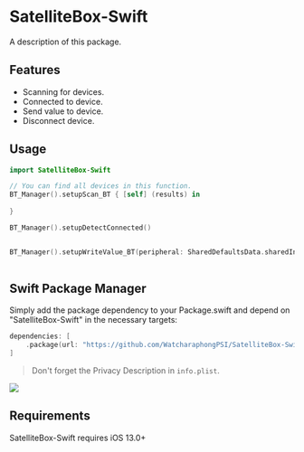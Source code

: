 # SatelliteBox-Swift

A description of this package.

## Features
- Scanning for devices.
- Connected to device.
- Send value to device.
- Disconnect device.

## Usage

```swift
import SatelliteBox-Swift

// You can find all devices in this function.
BT_Manager().setupScan_BT { [self] (results) in
             
}

BT_Manager().setupDetectConnected()


BT_Manager().setupWriteValue_BT(peripheral: SharedDefaultsData.sharedInstance.sharedPeripheral, link: )
    
```

## Swift Package Manager

Simply add the package dependency to your Package.swift and depend on "SatelliteBox-Swift" in the necessary targets:
```swift
dependencies: [
    .package(url: "https://github.com/WatcharaphongPSI/SatelliteBox-Swift.git")
]
```

> Don't forget the Privacy Description in `info.plist`.
<img src="./Images/PrivacyDescription.png">

## Requirements
SatelliteBox-Swift requires iOS 13.0+
